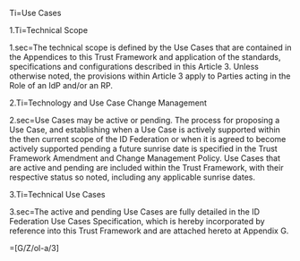 Ti=Use Cases

1.Ti=Technical Scope

1.sec=The technical scope is defined by the Use Cases that are contained in the Appendices to this Trust Framework and application of the standards, specifications and configurations described in this Article 3. Unless otherwise noted, the provisions within Article 3 apply to Parties acting in the Role of an IdP and/or an RP.

2.Ti=Technology and Use Case Change Management

2.sec=Use Cases may be active or pending. The process for proposing a Use Case, and establishing when a Use Case is actively supported within the then current scope of the ID Federation or when it is agreed to become actively supported pending a future sunrise date is specified in the Trust Framework Amendment and Change Management Policy. Use Cases that are active and pending are included within the Trust Framework, with their respective status so noted, including any applicable sunrise dates.

3.Ti=Technical Use Cases

3.sec=The active and pending Use Cases are fully detailed in the ID Federation Use Cases Specification, which is hereby incorporated by reference into this Trust Framework and are attached hereto at Appendix G.

=[G/Z/ol-a/3]
